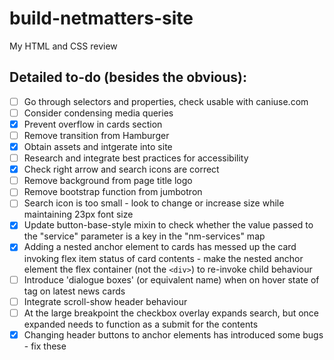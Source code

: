 # build-netmatters-site
My HTML and CSS review

## Detailed to-do (besides the obvious):
- [ ] Go through selectors and properties, check usable with caniuse.com
- [ ] Consider condensing media queries
- [x] Prevent overflow in cards section
- [ ] Remove transition from Hamburger
- [x] Obtain assets and intgerate into site
- [ ] Research and integrate best practices for accessibility
- [x] Check right arrow and search icons are correct
- [ ] Remove background from page title logo
- [ ] Remove bootstrap function from jumbotron
- [ ] Search icon is too small - look to change or increase size while maintaining 23px font size
- [x] Update button-base-style mixin to check whether the value passed to the "service" parameter is a key in the "nm-services" map
- [x] Adding a nested anchor element to cards has messed up the card invoking flex item status of card contents - make the nested anchor element the flex container (not the `<div>`) to re-invoke child behaviour
- [ ] Introduce 'dialogue boxes' (or equivalent name) when on hover state of tag on latest news cards
- [ ] Integrate scroll-show header behaviour
- [ ] At the large breakpoint the checkbox overlay expands search, but once expanded needs to function as a submit for the contents
- [x] Changing header buttons to anchor elements has introduced some bugs - fix these
